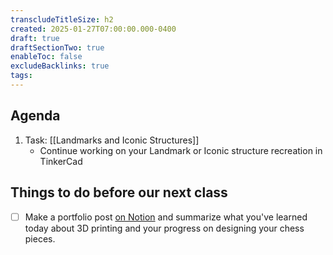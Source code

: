 ```yaml
---
transcludeTitleSize: h2
created: 2025-01-27T07:00:00.000-0400
draft: true
draftSectionTwo: true
enableToc: false
excludeBacklinks: true
tags:
---
```

## Agenda
1. Task: [[Landmarks and Iconic Structures]]
	- Continue working on your Landmark or Iconic structure recreation in TinkerCad
## Things to do before our next class

- [ ] Make a portfolio post [on Notion](https://notion.so) and summarize what you've learned today about 3D printing and your progress on designing your chess pieces.